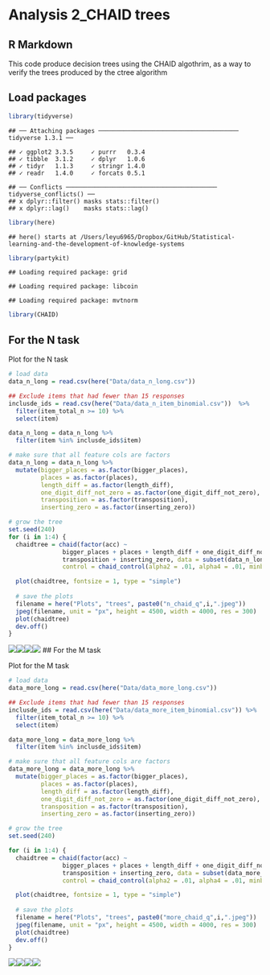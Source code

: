 Analysis 2\_CHAID trees
================

## R Markdown

This code produce decision trees using the CHAID algothrim, as a way to
verify the trees produced by the ctree algorithm

## Load packages

``` r
library(tidyverse)
```

    ## ── Attaching packages ─────────────────────────────────────── tidyverse 1.3.1 ──

    ## ✓ ggplot2 3.3.5     ✓ purrr   0.3.4
    ## ✓ tibble  3.1.2     ✓ dplyr   1.0.6
    ## ✓ tidyr   1.1.3     ✓ stringr 1.4.0
    ## ✓ readr   1.4.0     ✓ forcats 0.5.1

    ## ── Conflicts ────────────────────────────────────────── tidyverse_conflicts() ──
    ## x dplyr::filter() masks stats::filter()
    ## x dplyr::lag()    masks stats::lag()

``` r
library(here)
```

    ## here() starts at /Users/leyu6965/Dropbox/GitHub/Statistical-learning-and-the-development-of-knowledge-systems

``` r
library(partykit)
```

    ## Loading required package: grid

    ## Loading required package: libcoin

    ## Loading required package: mvtnorm

``` r
library(CHAID)
```

## For the N task

Plot for the N task

``` r
# load data
data_n_long = read.csv(here("Data/data_n_long.csv"))

## Exclude items that had fewer than 15 responses
inclusde_ids = read.csv(here("Data/data_n_item_binomial.csv"))  %>%
  filter(item_total_n >= 10) %>%
  select(item)

data_n_long = data_n_long %>%
  filter(item %in% inclusde_ids$item)

# make sure that all feature cols are factors
data_n_long = data_n_long %>%
  mutate(bigger_places = as.factor(bigger_places),
         places = as.factor(places),
         length_diff = as.factor(length_diff),
         one_digit_diff_not_zero = as.factor(one_digit_diff_not_zero),
         transposition = as.factor(transposition),
         inserting_zero = as.factor(inserting_zero))

# grow the tree
set.seed(240)
for (i in 1:4) {
  chaidtree = chaid(factor(acc) ~ 
               bigger_places + places + length_diff + one_digit_diff_not_zero +
               transposition + inserting_zero, data = subset(data_n_long, quartile == i),
               control = chaid_control(alpha2 = .01, alpha4 = .01, minbucket = 50))

  plot(chaidtree, fontsize = 1, type = "simple")
  
  # save the plots
  filename = here("Plots", "trees", paste0("n_chaid_q",i,".jpeg"))
  jpeg(filename, unit = "px", height = 4500, width = 4000, res = 300)
  plot(chaidtree)
  dev.off()
}
```

![](Analysis-2_CHAID-trees_files/figure-gfm/unnamed-chunk-1-1.png)<!-- -->![](Analysis-2_CHAID-trees_files/figure-gfm/unnamed-chunk-1-2.png)<!-- -->![](Analysis-2_CHAID-trees_files/figure-gfm/unnamed-chunk-1-3.png)<!-- -->![](Analysis-2_CHAID-trees_files/figure-gfm/unnamed-chunk-1-4.png)<!-- -->
\#\# For the M task

Plot for the M task

``` r
# load data
data_more_long = read.csv(here("Data/data_more_long.csv"))

## Exclude items that had fewer than 15 responses
inclusde_ids = read.csv(here("Data/data_more_item_binomial.csv")) %>%
  filter(item_total_n >= 10) %>%
  select(item)

data_more_long = data_more_long %>%
  filter(item %in% inclusde_ids$item)

# make sure that all feature cols are factors
data_more_long = data_more_long %>%
  mutate(bigger_places = as.factor(bigger_places),
         places = as.factor(places),
         length_diff = as.factor(length_diff),
         one_digit_diff_not_zero = as.factor(one_digit_diff_not_zero),
         transposition = as.factor(transposition),
         inserting_zero = as.factor(inserting_zero))

# grow the tree
set.seed(240)

for (i in 1:4) {
  chaidtree = chaid(factor(acc) ~ 
               bigger_places + places + length_diff + one_digit_diff_not_zero +
               transposition + inserting_zero, data = subset(data_more_long, quartile == i),
               control = chaid_control(alpha2 = .01, alpha4 = .01, minbucket = 30))

  plot(chaidtree, fontsize = 1, type = "simple")
  
  # save the plots
  filename = here("Plots", "trees", paste0("more_chaid_q",i,".jpeg"))
  jpeg(filename, unit = "px", height = 4500, width = 4000, res = 300)
  plot(chaidtree)
  dev.off()
}
```

![](Analysis-2_CHAID-trees_files/figure-gfm/unnamed-chunk-2-1.png)<!-- -->![](Analysis-2_CHAID-trees_files/figure-gfm/unnamed-chunk-2-2.png)<!-- -->![](Analysis-2_CHAID-trees_files/figure-gfm/unnamed-chunk-2-3.png)<!-- -->![](Analysis-2_CHAID-trees_files/figure-gfm/unnamed-chunk-2-4.png)<!-- -->

